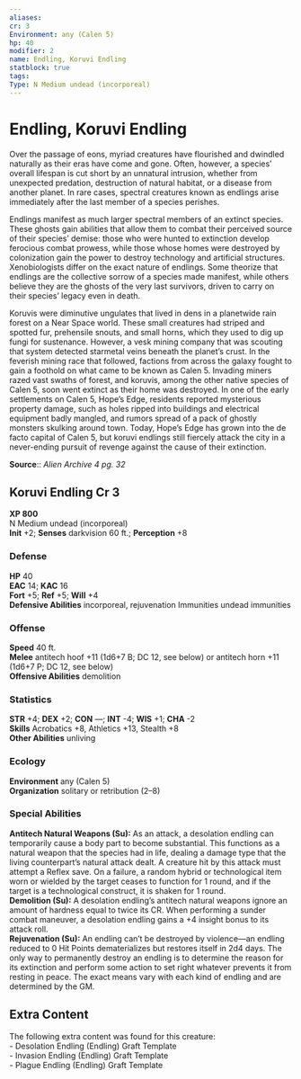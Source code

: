 ```yaml
---
aliases: 
cr: 3
Environment: any (Calen 5)  
hp: 40
modifier: 2
name: Endling, Koruvi Endling
statblock: true
tags: 
Type: N Medium undead (incorporeal)  
---
```


# Endling, Koruvi Endling

Over the passage of eons, myriad creatures have flourished and dwindled naturally as their eras have come and gone. Often, however, a species’ overall lifespan is cut short by an unnatural intrusion, whether from unexpected predation, destruction of natural habitat, or a disease from another planet. In rare cases, spectral creatures known as endlings arise immediately after the last member of a species perishes.

Endlings manifest as much larger spectral members of an extinct species. These ghosts gain abilities that allow them to combat their perceived source of their species’ demise: those who were hunted to extinction develop ferocious combat prowess, while those whose homes were destroyed by colonization gain the power to destroy technology and artificial structures. Xenobiologists differ on the exact nature of endlings. Some theorize that endlings are the collective sorrow of a species made manifest, while others believe they are the ghosts of the very last survivors, driven to carry on their species’ legacy even in death.

Koruvis were diminutive ungulates that lived in dens in a planetwide rain forest on a Near Space world. These small creatures had striped and spotted fur, prehensile snouts, and small horns, which they used to dig up fungi for sustenance. However, a vesk mining company that was scouting that system detected starmetal veins beneath the planet’s crust. In the feverish mining race that followed, factions from across the galaxy fought to gain a foothold on what came to be known as Calen 5. Invading miners razed vast swaths of forest, and koruvis, among the other native species of Calen 5, soon went extinct as their home was destroyed. In one of the early settlements on Calen 5, Hope’s Edge, residents reported mysterious property damage, such as holes ripped into buildings and electrical equipment badly mangled, and rumors spread of a pack of ghostly monsters skulking around town. Today, Hope’s Edge has grown into the de facto capital of Calen 5, but koruvi endlings still fiercely attack the city in a never-ending pursuit of revenge against the cause of their extinction.

**Source**:: _Alien Archive 4 pg. 32_

## Koruvi Endling Cr 3

**XP 800**  
N Medium undead (incorporeal)  
**Init** +2; **Senses** darkvision 60 ft.; **Perception** +8  

### Defense

**HP** 40  
**EAC** 14; **KAC** 16  
**Fort** +5; **Ref** +5; **Will** +4  
**Defensive Abilities** incorporeal, rejuvenation Immunities undead immunities  

### Offense

**Speed** 40 ft.  
**Melee** antitech hoof +11 (1d6+7 B; DC 12, see below) or antitech horn +11 (1d6+7 P; DC 12, see below)  
**Offensive Abilities** demolition

### Statistics

**STR** +4; **DEX** +2; **CON** —; **INT** -4; **WIS** +1; **CHA** -2  
**Skills** Acrobatics +8, Athletics +13, Stealth +8  
**Other Abilities** unliving

### Ecology

**Environment** any (Calen 5)  
**Organization** solitary or retribution (2–8)

### Special Abilities

**Antitech Natural Weapons (Su):** As an attack, a desolation endling can temporarily cause a body part to become substantial. This functions as a natural weapon that the species had in life, dealing a damage type that the living counterpart’s natural attack dealt. A creature hit by this attack must attempt a Reflex save. On a failure, a random hybrid or technological item worn or wielded by the target ceases to function for 1 round, and if the target is a technological construct, it is shaken for 1 round.  
**Demolition (Su):** A desolation endling’s antitech natural weapons ignore an amount of hardness equal to twice its CR. When performing a sunder combat maneuver, a desolation endling gains a +4 insight bonus to its attack roll.  
**Rejuvenation (Su):** An endling can’t be destroyed by violence—an endling reduced to 0 Hit Points dematerializes but restores itself in 2d4 days. The only way to permanently destroy an endling is to determine the reason for its extinction and perform some action to set right whatever prevents it from resting in peace. The exact means vary with each kind of endling and are determined by the GM.

## Extra Content

The following extra content was found for this creature:  
\- Desolation Endling (Endling) Graft Template  
\- Invasion Endling (Endling) Graft Template  
\- Plague Endling (Endling) Graft Template
